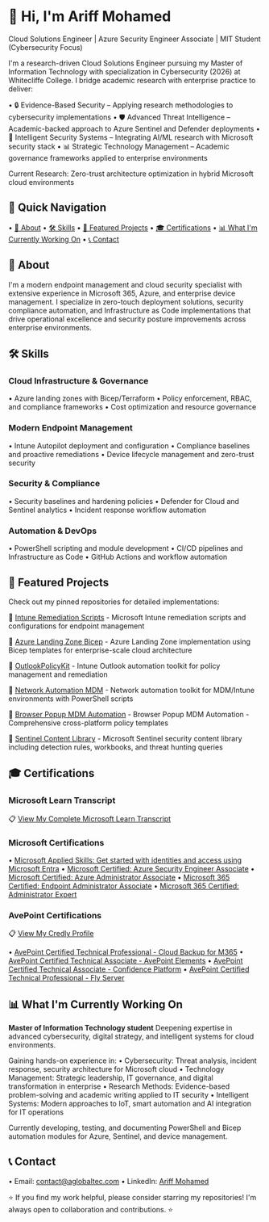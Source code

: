 # 👋 Hi, I'm Ariff Mohamed

Cloud Solutions Engineer | Azure Security Engineer Associate | MIT Student (Cybersecurity Focus)

I'm a research-driven Cloud Solutions Engineer pursuing my Master of Information Technology with specialization in Cybersecurity (2026) at Whitecliffe College. I bridge academic research with enterprise practice to deliver:

• 🔒 Evidence-Based Security – Applying research methodologies to cybersecurity implementations
• 🛡️ Advanced Threat Intelligence – Academic-backed approach to Azure Sentinel and Defender deployments
• 🤖 Intelligent Security Systems – Integrating AI/ML research with Microsoft security stack
• 📊 Strategic Technology Management – Academic governance frameworks applied to enterprise environments

Current Research: Zero-trust architecture optimization in hybrid Microsoft cloud environments

## 🧭 Quick Navigation

• [📶 About](#-about)
• [🛠️ Skills](#️-skills)
• [🚀 Featured Projects](#-featured-projects)
• [🎓 Certifications](#-certifications)
• [📊 What I'm Currently Working On](#what-im-currently-working-on)
• [📞 Contact](#-contact)

## 📶 About

I'm a modern endpoint management and cloud security specialist with extensive experience in Microsoft 365, Azure, and enterprise device management. I specialize in zero-touch deployment solutions, security compliance automation, and Infrastructure as Code implementations that drive operational excellence and security posture improvements across enterprise environments.

## 🛠️ Skills

### Cloud Infrastructure & Governance

• Azure landing zones with Bicep/Terraform
• Policy enforcement, RBAC, and compliance frameworks
• Cost optimization and resource governance

### Modern Endpoint Management

• Intune Autopilot deployment and configuration
• Compliance baselines and proactive remediations
• Device lifecycle management and zero-trust security

### Security & Compliance

• Security baselines and hardening policies
• Defender for Cloud and Sentinel analytics
• Incident response workflow automation

### Automation & DevOps

• PowerShell scripting and module development
• CI/CD pipelines and Infrastructure as Code
• GitHub Actions and workflow automation

## 🚀 Featured Projects

Check out my pinned repositories for detailed implementations:

🔗 [Intune Remediation Scripts](https://github.com/a-ariff/cda3a49a) - Microsoft Intune remediation scripts and configurations for endpoint management

🔗 [Azure Landing Zone Bicep](https://github.com/a-ariff/febd7ba4) - Azure Landing Zone implementation using Bicep templates for enterprise-scale cloud architecture

🔗 [OutlookPolicyKit](https://github.com/a-ariff/OutlookPolicyKit) - Intune Outlook automation toolkit for policy management and remediation

🔗 [Network Automation MDM](https://github.com/a-ariff/6647df0d) - Network automation toolkit for MDM/Intune environments with PowerShell scripts

🔗 [Browser Popup MDM Automation](https://github.com/a-ariff/28559666) - Browser Popup MDM Automation - Comprehensive cross-platform policy templates

🔗 [Sentinel Content Library](https://github.com/a-ariff/5005c059) - Microsoft Sentinel security content library including detection rules, workbooks, and threat hunting queries

## 🎓 Certifications

### Microsoft Learn Transcript

📋 [View My Complete Microsoft Learn Transcript](https://learn.microsoft.com/en-us/users/ariff-mohamed/transcript/73n4ki5ojwly24p?10057e31)

### Microsoft Certifications

• [Microsoft Applied Skills: Get started with identities and access using Microsoft Entra](https://learn.microsoft.com/api/credentials/share/en-us/Ariff-Mohamed/7CA3C54A4DAAF6D?8ac53fd9)
• [Microsoft Certified: Azure Security Engineer Associate](https://learn.microsoft.com/api/credentials/share/en-us/Ariff-Mohamed/1DE42D8D3E20360F?8ac53fd9)
• [Microsoft Certified: Azure Administrator Associate](https://learn.microsoft.com/api/credentials/share/en-us/Ariff-Mohamed/27EA011B0DB995A?8ac53fd9)
• [Microsoft 365 Certified: Endpoint Administrator Associate](https://learn.microsoft.com/api/credentials/share/en-us/Ariff-Mohamed/5E7B5535D853075?8ac53fd9)
• [Microsoft 365 Certified: Administrator Expert](https://learn.microsoft.com/api/credentials/share/en-us/Ariff-Mohamed/FFE73C769C6190B1?8ac53fd9)

### AvePoint Certifications

📋 [View My Credly Profile](https://www.credly.com/users/ariff-mohamed)

• [AvePoint Certified Technical Professional - Cloud Backup for M365](https://www.credly.com/badges/41165314/public_url)
• [AvePoint Certified Technical Associate - AvePoint Elements](https://www.credly.com/badges/9b33d9ab/public_url)
• [AvePoint Certified Technical Associate - Confidence Platform](https://www.credly.com/badges/47bfa023/public_url)
• [AvePoint Certified Technical Professional - Fly Server](https://www.credly.com/badges/c526d426/public_url)

## 📊 What I'm Currently Working On

**Master of Information Technology student** Deepening expertise in advanced cybersecurity, digital strategy, and intelligent systems for cloud environments.

Gaining hands-on experience in:
• Cybersecurity: Threat analysis, incident response, security architecture for Microsoft cloud
• Technology Management: Strategic leadership, IT governance, and digital transformation in enterprise
• Research Methods: Evidence-based problem-solving and academic writing applied to IT security
• Intelligent Systems: Modern approaches to IoT, smart automation and AI integration for IT operations

Currently developing, testing, and documenting PowerShell and Bicep automation modules for Azure, Sentinel, and device management.

## 📞 Contact

• Email: contact@aglobaltec.com
• LinkedIn: [Ariff Mohamed](https://www.linkedin.com/in/ariff-mohamed/)

⭐ If you find my work helpful, please consider starring my repositories! I'm always open to collaboration and contributions. ⭐
